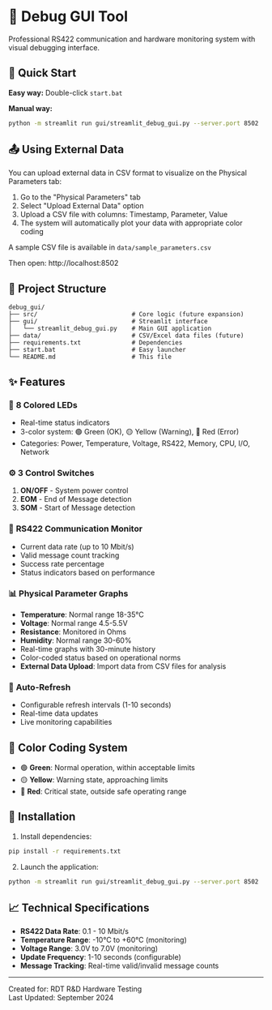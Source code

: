 # 🔧 Debug GUI Tool

Professional RS422 communication and hardware monitoring system with visual debugging interface.

## 🚀 Quick Start

**Easy way:** Double-click `start.bat`

**Manual way:**

```bash
python -m streamlit run gui/streamlit_debug_gui.py --server.port 8502
```

## 📤 Using External Data

You can upload external data in CSV format to visualize on the Physical Parameters tab:

1. Go to the "Physical Parameters" tab
2. Select "Upload External Data" option
3. Upload a CSV file with columns: Timestamp, Parameter, Value
4. The system will automatically plot your data with appropriate color coding

A sample CSV file is available in `data/sample_parameters.csv`

Then open: http://localhost:8502

## 📁 Project Structure

```
debug_gui/
├── src/                          # Core logic (future expansion)
├── gui/                          # Streamlit interface
│   └── streamlit_debug_gui.py    # Main GUI application
├── data/                         # CSV/Excel data files (future)
├── requirements.txt              # Dependencies
├── start.bat                     # Easy launcher
└── README.md                     # This file
```

## ✨ Features

### 🚦 **8 Colored LEDs**

- Real-time status indicators
- 3-color system: 🟢 Green (OK), 🟡 Yellow (Warning), 🔴 Red (Error)
- Categories: Power, Temperature, Voltage, RS422, Memory, CPU, I/O, Network

### ⚙️ **3 Control Switches**

1. **ON/OFF** - System power control
2. **EOM** - End of Message detection
3. **SOM** - Start of Message detection

### 📡 **RS422 Communication Monitor**

- Current data rate (up to 10 Mbit/s)
- Valid message count tracking
- Success rate percentage
- Status indicators based on performance

### 📊 **Physical Parameter Graphs**

- **Temperature**: Normal range 18-35°C
- **Voltage**: Normal range 4.5-5.5V
- **Resistance**: Monitored in Ohms
- **Humidity**: Normal range 30-60%
- Real-time graphs with 30-minute history
- Color-coded status based on operational norms
- **External Data Upload**: Import data from CSV files for analysis

### 🔄 **Auto-Refresh**

- Configurable refresh intervals (1-10 seconds)
- Real-time data updates
- Live monitoring capabilities

## 🎨 Color Coding System

- 🟢 **Green**: Normal operation, within acceptable limits
- 🟡 **Yellow**: Warning state, approaching limits
- 🔴 **Red**: Critical state, outside safe operating range

## 🔧 Installation

1. Install dependencies:

```bash
pip install -r requirements.txt
```

2. Launch the application:

```bash
python -m streamlit run gui/streamlit_debug_gui.py --server.port 8502
```

## 📈 Technical Specifications

- **RS422 Data Rate**: 0.1 - 10 Mbit/s
- **Temperature Range**: -10°C to +60°C (monitoring)
- **Voltage Range**: 3.0V to 7.0V (monitoring)
- **Update Frequency**: 1-10 seconds (configurable)
- **Message Tracking**: Real-time valid/invalid message counts

---

Created for: RDT R&D Hardware Testing  
Last Updated: September 2024
